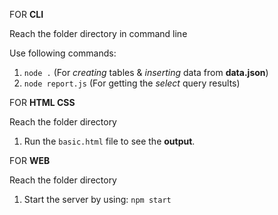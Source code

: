 FOR **CLI**

Reach the folder directory in command line

Use following commands:

1. `node .` (For _creating_ tables & _inserting_ data from **data.json**)
2. `node report.js` (For getting the _select_ query results)

FOR **HTML CSS**

Reach the folder directory

1. Run the `basic.html` file to see the **output**.

FOR **WEB**

Reach the folder directory

1. Start the server by using: `npm start`
